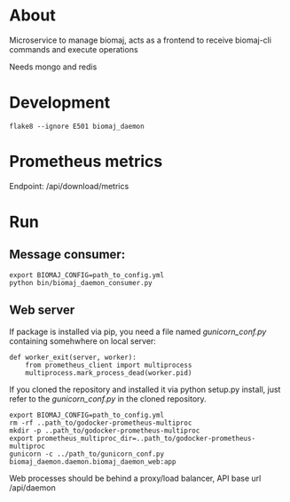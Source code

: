 # About

Microservice to manage biomaj, acts as a frontend to receive biomaj-cli commands and execute operations

Needs mongo and redis



# Development

    flake8 --ignore E501 biomaj_daemon

# Prometheus metrics

Endpoint: /api/download/metrics


# Run

## Message consumer:

    export BIOMAJ_CONFIG=path_to_config.yml
    python bin/biomaj_daemon_consumer.py

## Web server

If package is installed via pip, you need a file named *gunicorn_conf.py* containing somehwhere on local server:

    def worker_exit(server, worker):
        from prometheus_client import multiprocess
        multiprocess.mark_process_dead(worker.pid)

If you cloned the repository and installed it via python setup.py install, just refer to the *gunicorn_conf.py* in the cloned repository.

    export BIOMAJ_CONFIG=path_to_config.yml
    rm -rf ..path_to/godocker-prometheus-multiproc
    mkdir -p ..path_to/godocker-prometheus-multiproc
    export prometheus_multiproc_dir=..path_to/godocker-prometheus-multiproc
    gunicorn -c ../path_to/gunicorn_conf.py biomaj_daemon.daemon.biomaj_daemon_web:app

Web processes should be behind a proxy/load balancer, API base url /api/daemon
